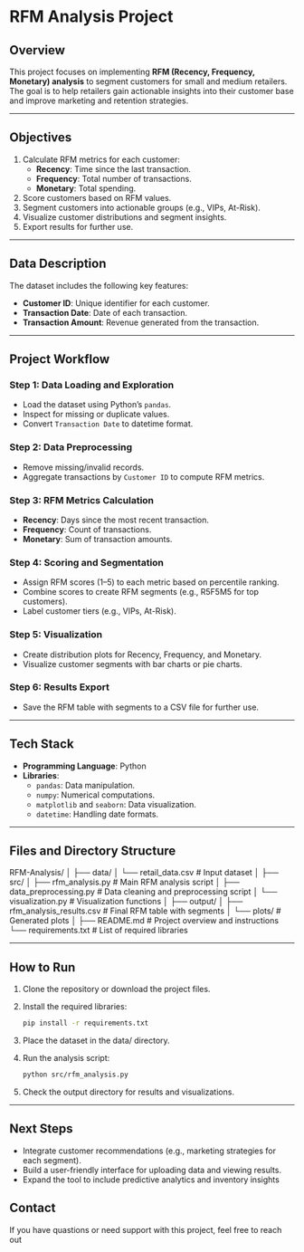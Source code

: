 # **RFM Analysis Project**

## **Overview**

This project focuses on implementing **RFM (Recency, Frequency, Monetary) analysis** to segment customers for small and medium retailers. The goal is to help retailers gain actionable insights into their customer base and improve marketing and retention strategies.

---

## **Objectives**

1. Calculate RFM metrics for each customer:
   - **Recency**: Time since the last transaction.
   - **Frequency**: Total number of transactions.
   - **Monetary**: Total spending.
2. Score customers based on RFM values.
3. Segment customers into actionable groups (e.g., VIPs, At-Risk).
4. Visualize customer distributions and segment insights.
5. Export results for further use.

---

## **Data Description**

The dataset includes the following key features:

- **Customer ID**: Unique identifier for each customer.
- **Transaction Date**: Date of each transaction.
- **Transaction Amount**: Revenue generated from the transaction.

---

## **Project Workflow**

### **Step 1: Data Loading and Exploration**

- Load the dataset using Python’s `pandas`.
- Inspect for missing or duplicate values.
- Convert `Transaction Date` to datetime format.

### **Step 2: Data Preprocessing**

- Remove missing/invalid records.
- Aggregate transactions by `Customer ID` to compute RFM metrics.

### **Step 3: RFM Metrics Calculation**

- **Recency**: Days since the most recent transaction.
- **Frequency**: Count of transactions.
- **Monetary**: Sum of transaction amounts.

### **Step 4: Scoring and Segmentation**

- Assign RFM scores (1–5) to each metric based on percentile ranking.
- Combine scores to create RFM segments (e.g., R5F5M5 for top customers).
- Label customer tiers (e.g., VIPs, At-Risk).

### **Step 5: Visualization**

- Create distribution plots for Recency, Frequency, and Monetary.
- Visualize customer segments with bar charts or pie charts.

### **Step 6: Results Export**

- Save the RFM table with segments to a CSV file for further use.

---

## **Tech Stack**

- **Programming Language**: Python
- **Libraries**:
  - `pandas`: Data manipulation.
  - `numpy`: Numerical computations.
  - `matplotlib` and `seaborn`: Data visualization.
  - `datetime`: Handling date formats.

---

## **Files and Directory Structure**

RFM-Analysis/
│
├── data/
│   └── retail_data.csv                # Input dataset
│
├── src/
│   ├── rfm_analysis.py                # Main RFM analysis script
│   ├── data_preprocessing.py          # Data cleaning and preprocessing script
│   └── visualization.py               # Visualization functions
│
├── output/
│   ├── rfm_analysis_results.csv       # Final RFM table with segments
│   └── plots/                         # Generated plots
│
├── README.md                          # Project overview and instructions
└── requirements.txt                   # List of required libraries

---

## **How to Run**

1. Clone the repository or download the project files.
2. Install the required libraries:

   ```bash
   pip install -r requirements.txt
3. Place the dataset in the data/ directory.

4. Run the analysis script:

   ```bash
   python src/rfm_analysis.py
5. Check the output directory for results and visualizations.

---

## **Next Steps**

- Integrate customer recommendations (e.g., marketing strategies for each segment).
- Build a user-friendly interface for uploading data and viewing results.
- Expand the tool to include predictive analytics and inventory insights

## Contact

If you have quastions or need support with this project, feel free to reach out
